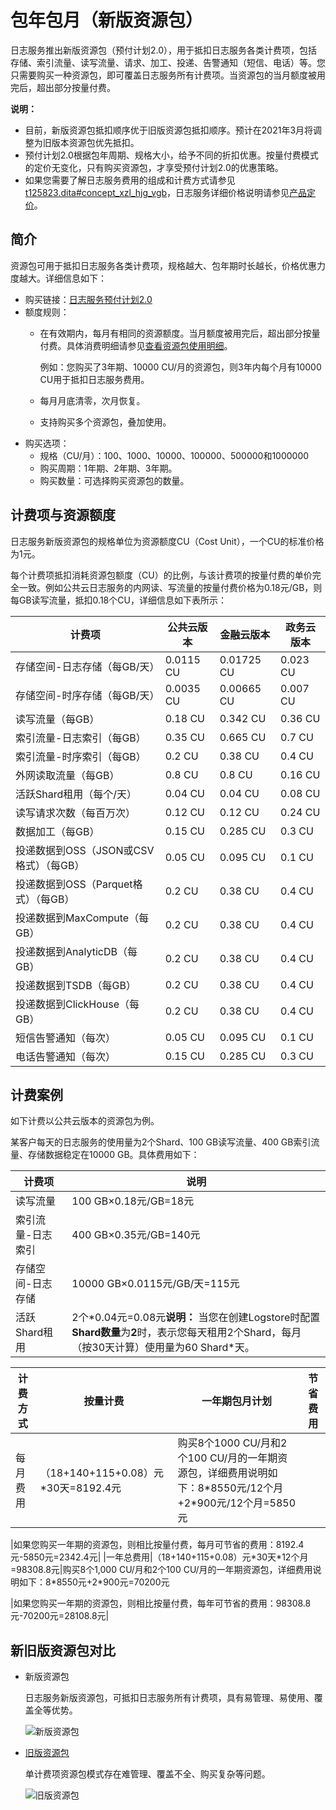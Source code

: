 # 包年包月（新版资源包）

日志服务推出新版资源包（预付计划2.0），用于抵扣日志服务各类计费项，包括存储、索引流量、读写流量、请求、加工、投递、告警通知（短信、电话）等。您只需要购买一种资源包，即可覆盖日志服务所有计费项。当资源包的当月额度被用完后，超出部分按量付费。

**说明：**

-   目前，新版资源包抵扣顺序优于旧版资源包抵扣顺序。预计在2021年3月将调整为旧版本资源包优先抵扣。
-   预付计划2.0根据包年周期、规格大小，给予不同的折扣优惠。按量付费模式的定价无变化，只有购买资源包，才享受预付计划2.0的优惠策略。
-   如果您需要了解日志服务费用的组成和计费方式请参见[t125823.dita\#concept\_xzl\_hjg\_vgb](/cn.zh-CN/产品定价/计费概述.md)，日志服务详细价格说明请参见[产品定价](https://www.aliyun.com/price/product?spm=a2c4g.11186623.2.11.66cd2aab6wAn6p#/sls/detail)。

## 简介

资源包可用于抵扣日志服务各类计费项，规格越大、包年期时长越长，价格优惠力度越大。详细信息如下：

-   购买链接：[日志服务预付计划2.0](https://common-buy.aliyun.com/?commodityCode=sls_plan_bag#/buy)
-   额度规则：
    -   在有效期内，每月有相同的资源额度。当月额度被用完后，超出部分按量付费。具体消费明细请参见[查看资源包使用明细](/cn.zh-CN/产品定价/查看消费明细.md)。

        例如：您购买了3年期、10000 CU/月的资源包，则3年内每个月有10000 CU用于抵扣日志服务费用。

    -   每月月底清零，次月恢复。
    -   支持购买多个资源包，叠加使用。
-   购买选项：
    -   规格（CU/月）：100、1000、10000、100000、500000和1000000
    -   购买周期：1年期、2年期、3年期。
    -   购买数量：可选择购买资源包的数量。

## 计费项与资源额度

日志服务新版资源包的规格单位为资源额度CU（Cost Unit），一个CU的标准价格为1元。

每个计费项抵扣消耗资源包额度（CU）的比例，与该计费项的按量付费的单价完全一致。例如公共云日志服务的内网读、写流量的按量付费价格为0.18元/GB，则每GB读写流量，抵扣0.18个CU，详细信息如下表所示：

|计费项|公共云版本|金融云版本|政务云版本|
|---|-----|-----|-----|
|存储空间-日志存储（每GB/天）|0.0115 CU|0.01725 CU|0.023 CU|
|存储空间-时序存储（每GB/天）|0.0035 CU|0.00665 CU|0.007 CU|
|读写流量（每GB）|0.18 CU|0.342 CU|0.36 CU|
|索引流量-日志索引（每GB）|0.35 CU|0.665 CU|0.7 CU|
|索引流量-时序索引（每GB）|0.2 CU|0.38 CU|0.4 CU|
|外网读取流量（每GB）|0.8 CU|0.8 CU|0.16 CU|
|活跃Shard租用（每个/天）|0.04 CU|0.04 CU|0.08 CU|
|读写请求次数（每百万次）|0.12 CU|0.12 CU|0.24 CU|
|数据加工（每GB）|0.15 CU|0.285 CU|0.3 CU|
|投递数据到OSS（JSON或CSV格式）（每GB）|0.05 CU|0.095 CU|0.1 CU|
|投递数据到OSS（Parquet格式）（每GB）|0.2 CU|0.38 CU|0.4 CU|
|投递数据到MaxCompute（每GB）|0.2 CU|0.38 CU|0.4 CU|
|投递数据到AnalyticDB（每GB）|0.2 CU|0.38 CU|0.4 CU|
|投递数据到TSDB（每GB）|0.2 CU|0.38 CU|0.4 CU|
|投递数据到ClickHouse（每GB）|0.2 CU|0.38 CU|0.4 CU|
|短信告警通知（每次）|0.05 CU|0.095 CU|0.1 CU|
|电话告警通知（每次）|0.15 CU|0.285 CU|0.3 CU|

## 计费案例

如下计费以公共云版本的资源包为例。

某客户每天的日志服务的使用量为2个Shard、100 GB读写流量、400 GB索引流量、存储数据稳定在10000 GB。具体费用如下：

|计费项|说明|
|---|--|
|读写流量|100 GB×0.18元/GB=18元|
|索引流量-日志索引|400 GB×0.35元/GB=140元|
|存储空间-日志存储|10000 GB×0.0115元/GB/天=115元|
|活跃Shard租用|2个\*0.04元=0.08元**说明：** 当您在创建Logstore时配置**Shard数量**为**2**时，表示您每天租用2个Shard，每月（按30天计算）使用量为60 Shard\*天。 |

|计费方式|按量计费|一年期包月计划|节省费用|
|----|----|-------|----|
|每月费用|（18+140+115+0.08）元\*30天=8192.4元|购买8个1000 CU/月和2个100 CU/月的一年期资源包，详细费用说明如下：8\*8550元/12个月+2\*900元/12个月=5850元

|如果您购买一年期的资源包，则相比按量付费，每月可节省的费用：8192.4元-5850元=2342.4元|
|一年总费用|（18+140+115+0.08）元\*30天\*12个月=98308.8元|购买8个1,000 CU/月和2个100 CU/月的一年期资源包，详细费用说明如下：8\*8550元+2\*900元=70200元

|如果您购买一年期的资源包，则相比按量付费，每年可节省的费用：98308.8元-70200元=28108.8元|

## 新旧版资源包对比

-   新版资源包

    日志服务新版资源包，可抵扣日志服务所有计费项，具有易管理、易使用、覆盖全等优势。

    ![新版资源包](https://static-aliyun-doc.oss-accelerate.aliyuncs.com/assets/img/zh-CN/5428929061/p206672.png)

-   [旧版资源包](https://common-buy.aliyun.com/?spm=5176.8066851.323083.pricedetail1111.4256252ekHO2aT&commodityCode=slsbagflow#/buy)

    单计费项资源包模式存在难管理、覆盖不全、购买复杂等问题。

    ![旧版资源包](https://static-aliyun-doc.oss-accelerate.aliyuncs.com/assets/img/zh-CN/5428929061/p206671.png)


